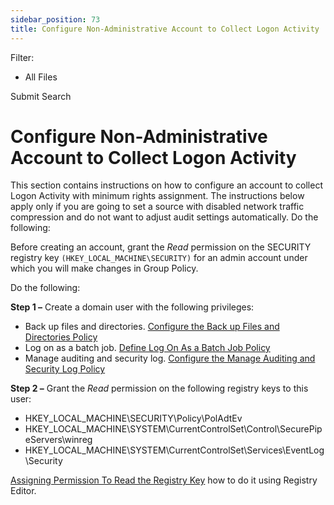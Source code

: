 ```yaml
---
sidebar_position: 73
title: Configure Non-Administrative Account to Collect Logon Activity
---
```


Filter: 

* All Files

Submit Search

# Configure Non-Administrative Account to Collect Logon Activity

This section contains instructions on how to configure an account to collect Logon Activity with minimum rights assignment. The instructions below apply only if you are going to set a source with disabled network traffic compression and do not want to adjust audit settings automatically. Do the following:

Before creating an account, grant the *Read* permission on the SECURITY registry key `(HKEY_LOCAL_MACHINE\SECURITY)` for an admin account under which you will make changes in Group Policy.

Do the following:

**Step 1 –** Create a domain user with the following privileges:

* Back up files and directories. [Configure the Back up Files and Directories Policy](../Computer/BackupFilesDirectories "Configuring 'Back up Files and Directories' Policy")
* Log on as a batch job. [Define Log On As a Batch Job Policy](../ActiveDirectory/LogOnAsBatch "Define Log On As a Batch Job Policy")
* Manage auditing and security log. [Configure the Manage Auditing and Security Log Policy](../ActiveDirectory/ManageAuditingSecurityLog "Configuring 'Manage Auditing and Security Log' Policy")

**Step 2 –** Grant the *Read* permission on the following registry keys to this user:

* HKEY\_LOCAL\_MACHINE\SECURITY\Policy\PolAdtEv
* HKEY\_LOCAL\_MACHINE\SYSTEM\CurrentControlSet\Control\SecurePipeServers\winreg
* HKEY\_LOCAL\_MACHINE\SYSTEM\CurrentControlSet\Services\EventLog\Security

[Assigning Permission To Read the Registry Key](../ActiveDirectory/PermissionsRegistryKeys "Assigning Permission To Read the Registry Key") how to do it using Registry Editor.